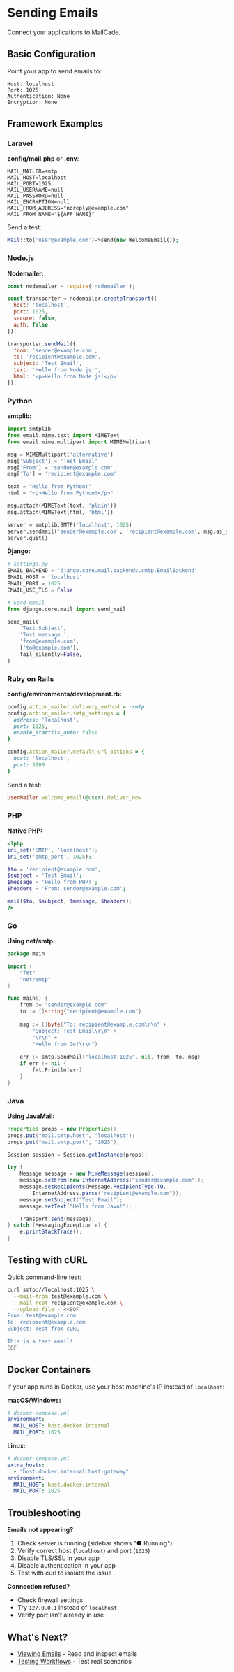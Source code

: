# Sending Emails

Connect your applications to MailCade.

## Basic Configuration

Point your app to send emails to:

```
Host: localhost
Port: 1025
Authentication: None
Encryption: None
```

## Framework Examples

### Laravel

**config/mail.php** or **.env**:
```env
MAIL_MAILER=smtp
MAIL_HOST=localhost
MAIL_PORT=1025
MAIL_USERNAME=null
MAIL_PASSWORD=null
MAIL_ENCRYPTION=null
MAIL_FROM_ADDRESS="noreply@example.com"
MAIL_FROM_NAME="${APP_NAME}"
```

Send a test:
```php
Mail::to('user@example.com')->send(new WelcomeEmail());
```

### Node.js

**Nodemailer:**
```javascript
const nodemailer = require('nodemailer');

const transporter = nodemailer.createTransport({
  host: 'localhost',
  port: 1025,
  secure: false,
  auth: false
});

transporter.sendMail({
  from: 'sender@example.com',
  to: 'recipient@example.com',
  subject: 'Test Email',
  text: 'Hello from Node.js!',
  html: '<p>Hello from Node.js!</p>'
});
```

### Python

**smtplib:**
```python
import smtplib
from email.mime.text import MIMEText
from email.mime.multipart import MIMEMultipart

msg = MIMEMultipart('alternative')
msg['Subject'] = 'Test Email'
msg['From'] = 'sender@example.com'
msg['To'] = 'recipient@example.com'

text = "Hello from Python!"
html = "<p>Hello from Python!</p>"

msg.attach(MIMEText(text, 'plain'))
msg.attach(MIMEText(html, 'html'))

server = smtplib.SMTP('localhost', 1025)
server.sendmail('sender@example.com', 'recipient@example.com', msg.as_string())
server.quit()
```

**Django:**
```python
# settings.py
EMAIL_BACKEND = 'django.core.mail.backends.smtp.EmailBackend'
EMAIL_HOST = 'localhost'
EMAIL_PORT = 1025
EMAIL_USE_TLS = False

# Send email
from django.core.mail import send_mail

send_mail(
    'Test Subject',
    'Test message.',
    'from@example.com',
    ['to@example.com'],
    fail_silently=False,
)
```

### Ruby on Rails

**config/environments/development.rb:**
```ruby
config.action_mailer.delivery_method = :smtp
config.action_mailer.smtp_settings = {
  address: 'localhost',
  port: 1025,
  enable_starttls_auto: false
}

config.action_mailer.default_url_options = {
  host: 'localhost',
  port: 3000
}
```

Send a test:
```ruby
UserMailer.welcome_email(@user).deliver_now
```

### PHP

**Native PHP:**
```php
<?php
ini_set('SMTP', 'localhost');
ini_set('smtp_port', 1025);

$to = 'recipient@example.com';
$subject = 'Test Email';
$message = 'Hello from PHP!';
$headers = 'From: sender@example.com';

mail($to, $subject, $message, $headers);
?>
```

### Go

**Using net/smtp:**
```go
package main

import (
    "fmt"
    "net/smtp"
)

func main() {
    from := "sender@example.com"
    to := []string{"recipient@example.com"}
    
    msg := []byte("To: recipient@example.com\r\n" +
        "Subject: Test Email\r\n" +
        "\r\n" +
        "Hello from Go!\r\n")
    
    err := smtp.SendMail("localhost:1025", nil, from, to, msg)
    if err != nil {
        fmt.Println(err)
    }
}
```

### Java

**Using JavaMail:**
```java
Properties props = new Properties();
props.put("mail.smtp.host", "localhost");
props.put("mail.smtp.port", "1025");

Session session = Session.getInstance(props);

try {
    Message message = new MimeMessage(session);
    message.setFrom(new InternetAddress("sender@example.com"));
    message.setRecipients(Message.RecipientType.TO,
        InternetAddress.parse("recipient@example.com"));
    message.setSubject("Test Email");
    message.setText("Hello from Java!");

    Transport.send(message);
} catch (MessagingException e) {
    e.printStackTrace();
}
```

## Testing with cURL

Quick command-line test:

```bash
curl smtp://localhost:1025 \
  --mail-from test@example.com \
  --mail-rcpt recipient@example.com \
  --upload-file - <<EOF
From: test@example.com
To: recipient@example.com
Subject: Test from cURL

This is a test email!
EOF
```

## Docker Containers

If your app runs in Docker, use your host machine's IP instead of `localhost`:

**macOS/Windows:**
```yaml
# docker-compose.yml
environment:
  MAIL_HOST: host.docker.internal
  MAIL_PORT: 1025
```

**Linux:**
```yaml
# docker-compose.yml
extra_hosts:
  - "host.docker.internal:host-gateway"
environment:
  MAIL_HOST: host.docker.internal
  MAIL_PORT: 1025
```

## Troubleshooting

**Emails not appearing?**

1. Check server is running (sidebar shows "● Running")
2. Verify correct host (`localhost`) and port (`1025`)
3. Disable TLS/SSL in your app
4. Disable authentication in your app
5. Test with curl to isolate the issue

**Connection refused?**

- Check firewall settings
- Try `127.0.0.1` instead of `localhost`
- Verify port isn't already in use

## What's Next?

- [Viewing Emails](viewing-emails.md) - Read and inspect emails
- [Testing Workflows](testing-workflows.md) - Test real scenarios
